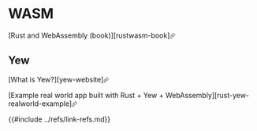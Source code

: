 # WASM

[Rust and WebAssembly (book)][rustwasm-book]⮳

## Yew

[What is Yew?][yew-website]⮳

[Example real world app built with Rust + Yew + WebAssembly][rust-yew-realworld-example]⮳

{{#include ../refs/link-refs.md}}
